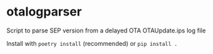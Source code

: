 # otalogparser
Script to parse SEP version from a delayed OTA OTAUpdate.ips log file

Install with `poetry install` (recommended) or `pip install .`
